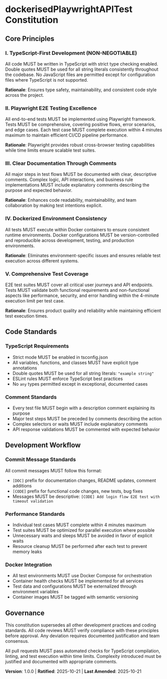 <!--
Sync Impact Report:
- Version change: initial → 1.0.0
- Added sections: All initial sections with TypeScript/Playwright focus
- Modified principles: All customized for Playwright E2E testing in TypeScript
- Templates requiring updates: ✅ Constitution created with project-specific rules
- Follow-up TODOs: None - all placeholders filled
-->

# dockerisedPlaywrightAPITest Constitution

## Core Principles

### I. TypeScript-First Development (NON-NEGOTIABLE)
All code MUST be written in TypeScript with strict type checking enabled. Double quotes MUST be used for all string literals consistently throughout the codebase. No JavaScript files are permitted except for configuration files where TypeScript is not supported.

**Rationale**: Ensures type safety, maintainability, and consistent code style across the project.

### II. Playwright E2E Testing Excellence
All end-to-end tests MUST be implemented using Playwright framework. Tests MUST be comprehensive, covering positive flows, error scenarios, and edge cases. Each test case MUST complete execution within 4 minutes maximum to maintain efficient CI/CD pipeline performance.

**Rationale**: Playwright provides robust cross-browser testing capabilities while time limits ensure scalable test suites.

### III. Clear Documentation Through Comments
All major steps in test flows MUST be documented with clear, descriptive comments. Complex logic, API interactions, and business rule implementations MUST include explanatory comments describing the purpose and expected behavior.

**Rationale**: Enhances code readability, maintainability, and team collaboration by making test intentions explicit.

### IV. Dockerized Environment Consistency
All tests MUST execute within Docker containers to ensure consistent runtime environments. Docker configurations MUST be version-controlled and reproducible across development, testing, and production environments.

**Rationale**: Eliminates environment-specific issues and ensures reliable test execution across different systems.

### V. Comprehensive Test Coverage
E2E test suites MUST cover all critical user journeys and API endpoints. Tests MUST validate both functional requirements and non-functional aspects like performance, security, and error handling within the 4-minute execution limit per test case.

**Rationale**: Ensures product quality and reliability while maintaining efficient test execution times.

## Code Standards

### TypeScript Requirements
- Strict mode MUST be enabled in tsconfig.json
- All variables, functions, and classes MUST have explicit type annotations
- Double quotes MUST be used for all string literals: `"example string"`
- ESLint rules MUST enforce TypeScript best practices
- No `any` types permitted except in exceptional, documented cases

### Comment Standards
- Every test file MUST begin with a description comment explaining its purpose
- Major test steps MUST be preceded by comments describing the action
- Complex selectors or waits MUST include explanatory comments
- API response validations MUST be commented with expected behavior

## Development Workflow

### Commit Message Standards
All commit messages MUST follow this format:
- `[DOC]` prefix for documentation changes, README updates, comment additions
- `[CODE]` prefix for functional code changes, new tests, bug fixes
- Messages MUST be descriptive: `[CODE] Add login flow E2E test with timeout validation`

### Performance Standards  
- Individual test cases MUST complete within 4 minutes maximum
- Test suites MUST be optimized for parallel execution where possible
- Unnecessary waits and sleeps MUST be avoided in favor of explicit waits
- Resource cleanup MUST be performed after each test to prevent memory leaks

### Docker Integration
- All test environments MUST use Docker Compose for orchestration
- Container health checks MUST be implemented for all services
- Test data and configurations MUST be externalized through environment variables
- Container images MUST be tagged with semantic versioning

## Governance

This constitution supersedes all other development practices and coding standards. All code reviews MUST verify compliance with these principles before approval. Any deviation requires documented justification and team consensus.

All pull requests MUST pass automated checks for TypeScript compilation, linting, and test execution within time limits. Complexity introduced must be justified and documented with appropriate comments.

**Version**: 1.0.0 | **Ratified**: 2025-10-21 | **Last Amended**: 2025-10-21
